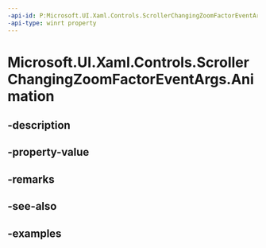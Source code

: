 ```yaml
---
-api-id: P:Microsoft.UI.Xaml.Controls.ScrollerChangingZoomFactorEventArgs.Animation
-api-type: winrt property
---
```


<!-- Property syntax.
public CompositionAnimation Animation { get;  set; }
-->

# Microsoft.UI.Xaml.Controls.ScrollerChangingZoomFactorEventArgs.Animation

## -description

## -property-value

## -remarks

## -see-also

## -examples


